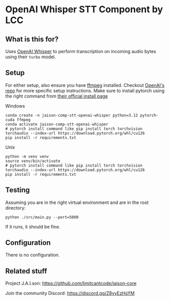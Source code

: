 # OpenAI Whisper STT Component by LCC

## What is this for?
Uses [OpenAI Whisper](https://github.com/openai/whisper) to perform transcription on incoming audio bytes using their `turbo` model.

## Setup

For either setup, also ensure you have [ffmpeg](https://ffmpeg.org/) installed. Checkout [OpenAI's repo](https://github.com/openai/whisper) for more specific setup instructions. Make sure to install pytorch using the right command from [their official install page](https://pytorch.org/get-started/locally/)

Windows
```
conda create -n jaison-comp-stt-openai-whisper python=3.12 pytorch-cuda ffmpeg
conda activate jaison-comp-stt-openai-whisper
# pytorch install command like pip install torch torchvision torchaudio --index-url https://download.pytorch.org/whl/cu126
pip install -r requirements.txt
```

Unix
```
python -m venv venv
source venv/bin/activate
# pytorch install command like pip install torch torchvision torchaudio --index-url https://download.pytorch.org/whl/cu126
pip install -r requirements.txt
```

## Testing
Assuming you are in the right virtual environment and are in the root directory:
```
python ./src/main.py --port=5000
```
If it runs, it should be fine.

## Configuration
There is no configuration.

## Related stuff

Project J.A.I.son: https://github.com/limitcantcode/jaison-core

Join the community Discord: https://discord.gg/Z8yyEzHsYM
